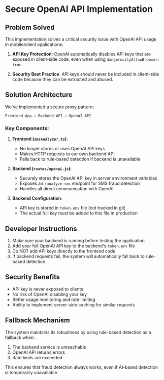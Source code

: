 # Secure OpenAI API Implementation

## Problem Solved

This implementation solves a critical security issue with OpenAI API usage in mobile/client applications:

1. **API Key Protection**: OpenAI automatically disables API keys that are exposed in client-side code, even when using `dangerouslyAllowBrowser: true`.

2. **Security Best Practice**: API keys should never be included in client-side code because they can be extracted and abused.

## Solution Architecture

We've implemented a secure proxy pattern:

```
Frontend App → Backend API → OpenAI API
```

### Key Components:

1. **Frontend (`smsAnalyzer.ts`)**:
   - No longer stores or uses OpenAI API keys
   - Makes HTTP requests to our own backend API
   - Falls back to rule-based detection if backend is unavailable

2. **Backend (`routes/openai.js`)**:
   - Securely stores the OpenAI API key in server environment variables
   - Exposes an `/analyze-sms` endpoint for SMS fraud detection
   - Handles all direct communication with OpenAI

3. **Backend Configuration**:
   - API key is stored in `token.env` file (not tracked in git)
   - The actual full key must be added to this file in production

## Developer Instructions

1. Make sure your backend is running before testing the application
2. Add your full OpenAI API key to the backend's `token.env` file
3. Do NOT add API keys directly to the frontend code
4. If backend requests fail, the system will automatically fall back to rule-based detection

## Security Benefits

- API key is never exposed to clients
- No risk of OpenAI disabling your key
- Better usage monitoring and rate limiting
- Ability to implement server-side caching for similar requests

## Fallback Mechanism

The system maintains its robustness by using rule-based detection as a fallback when:
1. The backend service is unreachable
2. OpenAI API returns errors
3. Rate limits are exceeded

This ensures that fraud detection always works, even if AI-based detection is temporarily unavailable.
